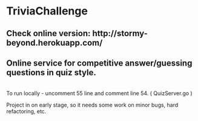 # TriviaChallenge

<h2> Check online version: http://stormy-beyond.herokuapp.com/ </h2>

<h2> Online service for competitive answer/guessing questions in quiz style. </h2> </br> 
To run locally - uncomment 55 line and comment line 54. ( QuizServer.go )

Project in on early stage, so it needs some work on minor bugs, hard refactoring, etc.
